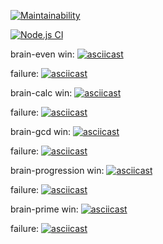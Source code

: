 [![Maintainability](https://api.codeclimate.com/v1/badges/cac5c9d77329c95dd7f8/maintainability)](https://codeclimate.com/github/MadButterfly/frontend-project-lvl1/maintainability)

[![Node.js CI](https://github.com/MadButterfly/frontend-project-lvl1/workflows/Node.js%20CI/badge.svg)](https://github.com/MadButterfly/frontend-project-lvl1/actions)

brain-even
win:
[![asciicast](https://asciinema.org/a/yB3WNomAMT7qCV6bbAxx7qK6v.svg)](https://asciinema.org/a/yB3WNomAMT7qCV6bbAxx7qK6v)

failure:
[![asciicast](https://asciinema.org/a/cLAIU2Srq6OMKA3jy4OxaZ2zs.svg)](https://asciinema.org/a/cLAIU2Srq6OMKA3jy4OxaZ2zs)

brain-calc
win:
[![asciicast](https://asciinema.org/a/akMQjakA6ORv0uSnrQQVGThBR.svg)](https://asciinema.org/a/akMQjakA6ORv0uSnrQQVGThBR)

failure:
[![asciicast](https://asciinema.org/a/vgFi6vuwSpPdByvGmCzE9EgmB.svg)](https://asciinema.org/a/vgFi6vuwSpPdByvGmCzE9EgmB)

brain-gcd
win:
[![asciicast](https://asciinema.org/a/rgDwYYy9YoLNy9rWI33QcAgLn.svg)](https://asciinema.org/a/rgDwYYy9YoLNy9rWI33QcAgLn)

failure:
[![asciicast](https://asciinema.org/a/OlHyREd8828hsCzQXx6pKcT4e.svg)](https://asciinema.org/a/OlHyREd8828hsCzQXx6pKcT4e)

brain-progression
win:
[![asciicast](https://asciinema.org/a/wOHo9uMdcyWBX5ZnQSbUxFaVG.svg)](https://asciinema.org/a/wOHo9uMdcyWBX5ZnQSbUxFaVG)

failure:
[![asciicast](https://asciinema.org/a/V7RrGJt2rxuvynVaJWjXTQDvJ.svg)](https://asciinema.org/a/V7RrGJt2rxuvynVaJWjXTQDvJ)

brain-prime
win:
[![asciicast](https://asciinema.org/a/cvm5RdlS2q6QNxV4fFHyEmnaC.svg)](https://asciinema.org/a/cvm5RdlS2q6QNxV4fFHyEmnaC)

failure:
[![asciicast](https://asciinema.org/a/34Y62jtvwdqnvmAFDuxQMsNpx.svg)](https://asciinema.org/a/34Y62jtvwdqnvmAFDuxQMsNpx)
